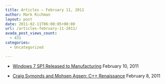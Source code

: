 ```yaml
---
title: Articles – February 11, 2011
author: Mark Richman
layout: post
date: 2011-02-11T06:00:05+00:00
url: /articles-february-11-2011/
avada_post_views_count:
  - 431
categories:
  - Uncategorized

---
```

  * [Windows 7 SP1 Released to Manufacturing][1]
February 10, 2011 

  * [Craig Symonds and Mohsen Agsen: C++ Renaissance][2]
February 8, 2011 </ul>

 [1]: http://www.winbeta.org/?q=news/windows-7-sp1-released-manufacturing
 [2]: http://channel9.msdn.com/Blogs/Charles/Craig-Symonds-and-Mohsen-Agsen-C-Renaissance